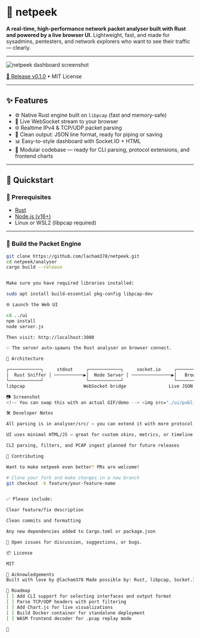 # 🧠 netpeek

**A real-time, high-performance network packet analyser built with Rust and powered by a live browser UI.** 
Lightweight, fast, and made for sysadmins, pentesters, and network explorers who want to see their traffic — clearly.

---

![netpeek dashboard screenshot](./ui/public/screenshot.png) <!-- Replace with actual screenshot path -->

[🚀 Release v0.1.0](https://github.com/lacham378/netpeek/releases/tag/v0.1.0) • MIT License

---

## ✨ Features

- ⚙️ Native Rust engine built on `libpcap` (fast and memory-safe)
- 📡 Live WebSocket stream to your browser
- 🌐 Realtime IPv4 & TCP/UDP packet parsing
- 🧩 Clean output: JSON line format, ready for piping or saving
- 📊 Easy-to-style dashboard with Socket.IO + HTML
- 🧪 Modular codebase — ready for CLI parsing, protocol extensions, and frontend charts

---

## 🚀 Quickstart

### 🔧 Prerequisites

- [Rust](https://www.rust-lang.org/tools/install)
- [Node.js (v16+)](https://nodejs.org/)
- Linux or WSL2 (libpcap required)

---

### 🦀 Build the Packet Engine

```bash
git clone https://github.com/lacham378/netpeek.git
cd netpeek/analyser
cargo build --release


Make sure you have required libraries installed:

sudo apt install build-essential pkg-config libpcap-dev

🌐 Launch the Web UI

cd ../ui
npm install
node server.js

Then visit: http://localhost:3000

💡 The server auto-spawns the Rust analyser on browser connect.

🧠 Architecture

┌────────────┐     stdout     ┌────────────┐     socket.io     ┌─────────────┐
│  Rust Sniffer │ ───────────▶│  Node Server │ ───────────────▶│   Browser UI │
└────────────┘                └────────────┘                   └─────────────┘
libpcap                      WebSocket bridge                Live JSON feed

📷 Screenshot
<!-- You can swap this with an actual GIF/demo --> <img src="./ui/public/screenshot.png" width="700" alt="netpeek UI example">

🛠 Developer Notes

All parsing is in analyser/src/ — you can extend it with more protocol layers

UI uses minimal HTML/JS — great for custom skins, metrics, or timeline graphs

CLI parsing, filters, and PCAP ingest planned for future releases

🤝 Contributing

Want to make netpeek even better? PRs are welcome!

# Clone your fork and make changes in a new branch
git checkout -b feature/your-feature-name


✅ Please include:

Clear feature/fix description

Clean commits and formatting

Any new dependencies added to Cargo.toml or package.json

💬 Open issues for discussion, suggestions, or bugs.

📦 License

MIT

🙌 Acknowledgements
Built with love by @lacham378 Made possible by: Rust, libpcap, Socket.IO, and the open source community ❤️

📍 Roadmap
[ ] Add CLI support for selecting interfaces and output format
[ ] Parse TCP/UDP headers with port filtering
[ ] Add Chart.js for live visualizations
[ ] Build Docker container for standalone deployment
[ ] WASM frontend decoder for .pcap replay mode

🚀














